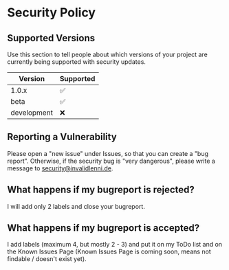 # Security Policy

## Supported Versions

Use this section to tell people about which versions of your project are
currently being supported with security updates.

| Version | Supported          |
| ------- | ------------------ |
| 1.0.x   | :white_check_mark: |
| beta   |  :white_check_mark: |
| development   | :x:                |


## Reporting a Vulnerability
Please open a "new issue" under Issues, so that you can create a "bug report". 
Otherwise, if the security bug is "very dangerous", please write a message to security@invalidlenni.de.

## What happens if my bugreport is rejected?
I will add only 2 labels and close your bugreport.

## What happens if my bugreport is accepted?
I add labels (maximum 4, but mostly 2 - 3) and put it on my ToDo list and on the Known Issues Page (Known Issues Page is coming soon, means not findable / doesn't exist yet).

